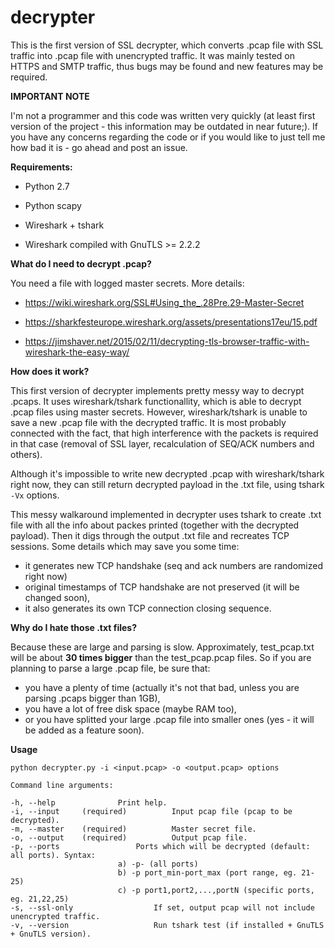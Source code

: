 # decrypter

This is the first version of SSL decrypter, which converts .pcap file with SSL traffic into .pcap file with unencrypted traffic.
It was mainly tested on HTTPS and SMTP traffic, thus bugs may be found and new features may be required.

**IMPORTANT NOTE**

I'm not a programmer and this code was written very quickly (at least first version of the project - this information may be outdated in near future;). If you have any concerns regarding the code or if you would like to just tell me how bad it is - go ahead and post an issue. 

**Requirements:**

  - Python 2.7
  
  - Python scapy
  
  - Wireshark + tshark
  
  - Wireshark compiled with GnuTLS >= 2.2.2

**What do I need to decrypt .pcap?**

You need a file with logged master secrets. More details:
  
  - https://wiki.wireshark.org/SSL#Using_the_.28Pre.29-Master-Secret
  
  - https://sharkfesteurope.wireshark.org/assets/presentations17eu/15.pdf
  
  - https://jimshaver.net/2015/02/11/decrypting-tls-browser-traffic-with-wireshark-the-easy-way/
 
**How does it work?**

This first version of decrypter implements pretty messy way to decrypt .pcaps. 
It uses wireshark/tshark functionallity, which is able to decrypt .pcap files using master secrets. However, wireshark/tshark is unable to save a new .pcap file with the decrypted traffic. It is most probably connected with the fact, that high interference with the packets is required in that case (removal of SSL layer, recalculation of SEQ/ACK numbers and others).

Although it's impossible to write new decrypted .pcap with wireshark/tshark right now, they can still return decrypted payload in the .txt file, using tshark `-Vx` options.

This messy walkaround implemented in decrypter uses tshark to create .txt file with all the info about packes printed (together with the decrypted payload). Then it digs through the output .txt file and recreates TCP sessions. Some details which may save you some time:
  - it generates new TCP handshake (seq and ack numbers are randomized right now)
  - original timestamps of TCP handshake are not preserved (it will be changed soon),
  - it also generates its own TCP connection closing sequence.

**Why do I hate those .txt files?**

Because these are large and parsing is slow.
Approximately, test_pcap.txt will be about **30 times bigger** than the test_pcap.pcap files. So if you are planning to parse a large .pcap file, be sure that:
  - you have a plenty of time (actually it's not that bad, unless you are parsing .pcaps bigger than 1GB),
  - you have a lot of free disk space (maybe RAM too),
  - or you have splitted your large .pcap file into smaller ones (yes - it will be added as a feature soon).

**Usage**

```
python decrypter.py -i <input.pcap> -o <output.pcap> options

Command line arguments:

-h, --help 				Print help.
-i, --input     (required)			Input pcap file (pcap to be decrypted).
-m, --master    (required)			Master secret file.
-o, --output    (required)			Output pcap file.
-p, --ports					Ports which will be decrypted (default: all ports). Syntax:
						a) -p- (all ports)
						b) -p port_min-port_max (port range, eg. 21-25)
						c) -p port1,port2,...,portN (specific ports, eg. 21,22,25)
-s, --ssl-only					If set, output pcap will not include unencrypted traffic.
-v, --version 					Run tshark test (if installed + GnuTLS + GnuTLS version).
```
